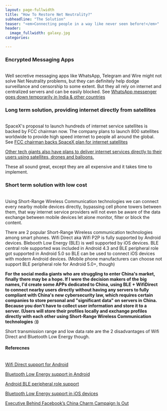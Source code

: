 ```yaml
---
layout: page-fullwidth
title: "How To Restore Net Neutrality?"
subheadline: "The Solution"
teaser: "<em>Connecting people in a way like never seen before!</em>"
header:
  image_fullwidth: galaxy.jpg
categories:

---
```

<!--more-->

### Encrypted Messaging Apps
<br />Well secretive messaging apps like WhatsApp, Telegram and Wire might not solve Net Neutrality problems, but they can definitely help dodge surveillance and censorship to some extent.
But they all rely on internet and centralized servers and can be easily blocked. See <a href='https://tech.economictimes.indiatimes.com/news/mobile/whatsapp-messenger-goes-down-temporarily-in-india-other-countries/61502284'>WhatsApp messenger goes down temporarily in India & other countries</a>

### Long term solution, providing internet directly from satellites
<br />SpaceX's proposal to launch hundreds of internet service satellites is backed by FCC chairman now. The company plans to launch 800 satellites worldwide to provide high speed internet to people all around the global. 
See <a href='http://money.cnn.com/2018/02/14/technology/spacex-internet-satellites-fcc/index.html'>FCC chairman backs SpaceX plan for internet satellites</a> 

<a href='https://edition.cnn.com/2015/10/30/tech/pioneers-google-facebook-spacex-oneweb-satellite-drone-balloon-internet/index.html?iid=EL'>Other tech giants also have plans to deliver internet services directly to their users using satellites, drones and balloons.</a> 

These all sound great, except they are all expensive and it takes time to implement.

### Short term solution with low cost
<br />Using Short-Range Wireless Communication technologies we can connect every nearby mobile devices directly, bypassing cell phone towers between them, that way internet service providers will not even be aware of the data exchange between mobile devices let alone monitor, filter or block the content.

There are 2 popular Short-Range Wireless communication technologies among smart phones. Wifi Direct aka Wifi P2P is fully supported by Android devices. Blebooth Low Energy (BLE) is well supported by iOS devices. BLE central role supported was included in Android 4.3 and BLE peripheral role got supported in Android 5.0 so BLE can be used to connect iOS devices with modern Android devices. (Mobile phone manufacturers can choose not support BLE peripheral role for Android 5.0+, though)

<strong>For the social media giants who are struggling to enter China's market, finally there may be a hope. If I were the decision makers of the big names, I'd create some APPs dedicated to China, using BLE + WifiDirect to connect nearby users directly without having any servers to fully compliant with China's new cybersecurity law, which requires certain companies to store personal and "significant data" on servers in China. Because you don't have to collect user information and store it to a server. (Users will store their profiles locally and exchange profiles directly with each other using Short-Range Wireless Communication technologies :))</strong>

Short transmission range and low data rate are the 2 disadvantages of Wifi Direct and Bluetooth Low Energy though.

#### Referecnes

<br /><a href='https://developer.android.com/guide/topics/connectivity/wifip2p.html'>Wifi Direct support for Android</a>

<a href='https://developer.android.com/guide/topics/connectivity/bluetooth-le.html'>Bluetooth Low Energy support in Android</a>

<a href='http://www.argenox.com/blog/android-5-0-lollipop-brings-ble-improvements/'>Android BLE peripheral role support</a>

<a href='https://developer.apple.com/library/content/documentation/NetworkingInternetWeb/Conceptual/CoreBluetooth_concepts/AboutCoreBluetooth/Introduction.html'>Bluetooth Low Energy support in iOS devices</a>

<a href='https://www.nytimes.com/2018/01/19/business/facebook-china.html'>Executive Behind Facebook’s China Charm Campaign Is Out</a>